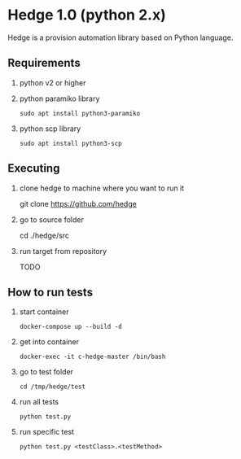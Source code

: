 # Hedge 1.0 (python 2.x)

Hedge is a provision automation library based on Python language.

## Requirements

1. python v2 or higher    

2. python paramiko library
    ```
    sudo apt install python3-paramiko
    ```

3. python scp library
    ```
    sudo apt install python3-scp
    ```

## Executing 

1. clone hedge to machine where you want to run it

    git clone https://github.com/hedge

2. go to source folder

    cd ./hedge/src

3. run target from repository

    TODO

## How to run tests

1. start container
    ```
    docker-compose up --build -d
    ```
2. get into container
    ```
    docker-exec -it c-hedge-master /bin/bash
    ```
3. go to test folder
    ```
    cd /tmp/hedge/test
    ```
4. run all tests
    ```
    python test.py
    ```

5. run specific test
    ```
    python test.py <testClass>.<testMethod>
    ```
